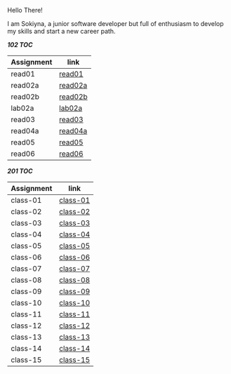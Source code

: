 Hello There!

I am Sokiyna, a junior software developer but full of enthusiasm to develop my skills and start a new career path.


***102 TOC***

| Assignment     |           link                |    
|----------------|-----------------              |
| read01         |    [read01](102/read01.md)    | 
| read02a        |    [read02a](102/read02a.md)  |                 
| read02b        |    [read02b](102/rad02b.md)   |
| lab02a         |     [lab02a](102/lab02a.md)   |
| read03         |    [read03](102/read03.md)    |
| read04a        |    [read04a](102/read04a.md)  |
| read05         |    [read05](102/read05.md)    |
| read06         |    [read06](102/read06)       |



***201 TOC***

| Assignment       |           link                    |    
|----------------  |--------------------------------   |
| class-01         |    [class-01](201/class-01.md)    | 
| class-02         |    [class-02](201/class-02.md)    |                 
| class-03         |    [class-03](201/class-03.md)    |
| class-04         |    [class-04](201/class-04.md)    |
| class-05         |    [class-05](201/class-05.md)    |
| class-06         |    [class-06](201/class-06.md)    |
| class-07         |    [class-07](201/class-07.md)    |
| class-08         |    [class-08](201/class-08.md)    |
| class-09         |    [class-09](201/class-09.md)    |
| class-10         |    [class-10](201/class-10.md)    |
| class-11         |    [class-11](201/class-11.md)    |
| class-12         |    [class-12](201/class-12.md)    |
| class-13         |    [class-13](201/class-13.md)    |
| class-14         |    [class-14](201/class-14.md)    |
| class-15         |    [class-15](201/class-15.md)    |




 
    